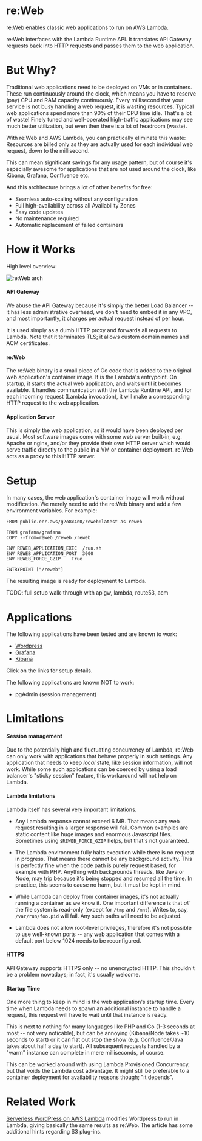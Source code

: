 # re:Web
re:Web enables classic web applications to run on AWS Lambda.

re:Web interfaces with the Lambda Runtime API. It translates API Gateway requests back into HTTP requests and passes them to the web application.

# But Why?
Traditional web applications need to be deployed on VMs or in containers. These run continuously around the clock, which means
you have to reserve (pay) CPU and RAM capacity continuously. Every millisecond that your service is not busy handling a web request, it is wasting resources.
Typical web applications spend more than 90% of their CPU time idle. That's a lot of waste!
Finely tuned and well-operated high-traffic applications may see much better utilization, but even then there is a lot of headroom (waste).

With re:Web and AWS Lambda, you can practically eliminate this waste: Resources are billed only as they are actually used for each individual web
request, down to the millisecond.

This can mean significant savings for any usage pattern, but of course it's especially awesome for applications that are not used around the
clock, like Kibana, Grafana, Confluence etc.

And this architecture brings a lot of other benefits for free:
- Seamless auto-scaling without any configuration
- Full high-availability across all Availability Zones
- Easy code updates
- No maintenance required
- Automatic replacement of failed containers

# How it Works

High level overview:

![re:Web arch](https://github.com/apparentorder/reweb/blob/main/doc/reweb-arch.png)

#### API Gateway

We abuse the API Gateway because it's simply the better Load Balancer -- it has less administrative overhead, we don't need to embed it in any
VPC, and most importantly, it charges per actual request instead of per hour.

It is used simply as a dumb HTTP proxy and forwards all requests to Lambda. Note that it terminates TLS; it allows custom domain names and ACM certificates.

#### re:Web

The re:Web binary is a small piece of Go code that is added to the original web application's container image.
It is the Lambda's entrypoint. On startup, it starts the actual web application, and waits until it becomes available.
It handles communication with the Lambda Runtime API, and for each incoming request (Lambda invocation), it will make a
corresponding HTTP request to the web application.

#### Application Server

This is simply the web application, as it would have been deployed per usual. Most software images come with some web server built-in, e.g. Apache or nginx,
and/or they provide their own HTTP server which would serve traffic directly to the public in a VM or container deployment. re:Web acts as a proxy to
this HTTP server.

# Setup

In many cases, the web application's container image will work without modification. We merely need to add the re:Web binary
and add a few environment variables. For example:

```
FROM public.ecr.aws/g2o8x4n0/reweb:latest as reweb

FROM grafana/grafana
COPY --from=reweb /reweb /reweb

ENV REWEB_APPLICATION_EXEC	/run.sh
ENV REWEB_APPLICATION_PORT	3000
ENV REWEB_FORCE_GZIP	True

ENTRYPOINT ["/reweb"]
```

The resulting image is ready for deployment to Lambda.

TODO: full setup walk-through with apigw, lambda, route53, acm

# Applications

The following applications have been tested and are known to work:
- [Wordpress](https://github.com/apparentorder/reweb/blob/main/doc/app/wordpress.md)
- [Grafana](https://github.com/apparentorder/reweb/blob/main/doc/app/grafana.md)
- [Kibana](https://github.com/apparentorder/reweb/blob/main/doc/app/kibana.md)

Click on the links for setup details.

The following applications are known NOT to work:
- pgAdmin (session management)

# Limitations

#### Session management

Due to the potentially high and fluctuating concurrency of Lambda, re:Web can only work with applications that behave properly in such settings.
Any application that needs to keep *local* state, like session information, will not work. While some such applications can be coerced by using
a load balancer's "sticky session" feature, this workaround will not help on Lambda.

#### Lambda limitations

Lambda itself has several very important limitations.

- Any Lambda response cannot exceed 6 MB. That means any web request resulting in a larger response will fail. Common examples are static content like huge
images and enormous Javascript files. Sometimes using `$REWEB_FORCE_GZIP` helps, but that's not guaranteed.

- The Lambda environment fully halts execution while there is no request in progress. That means there cannot be any background activity.
This is perfectly fine when the code path is purely request based, for example with PHP. Anything with backgrounds threads, like Java or Node, may
trip because it's being stopped and resumed all the time. In practice, this seems to cause no harm, but it must be kept in mind.

- While Lambda can deploy from container images, it's not actually running a container as we know it. One important difference is that *all* the
file system is read-only (except for `/tmp` and `/mnt`). Writes to, say, `/var/run/foo.pid` will fail. Any such paths will need to be adjusted.

- Lambda does not allow root-level privileges, therefore it's not possible to use well-known ports -- any web application that comes with a default
port below 1024 needs to be reconfigured.

#### HTTPS

API Gateway supports HTTPS only -- no unencrypted HTTP. This shouldn't be a problem nowadays; in fact, it's usually welcome.

#### Startup Time

One more thing to keep in mind is the web application's startup time. Every time when Lambda needs to spawn an additional instance to handle a
request, this request will have to wait until that instance is ready.

This is next to nothing for many languages like PHP and Go (1-3 seconds at most -- not very noticable), but can be annoying (Kibana/Node takes
~10 seconds to start) or it can flat out stop the show (e.g. Confluence/Java takes about half a day to start). All subsequent requests handled by a "warm" instance can complete in mere milliseconds, of course.

This can be worked around with using Lambda Provisioned Concurrency, but that voids the Lambda cost advantage. It might still be preferable to a
container deployment for availability reasons though; "it depends".

# Related Work

[Serverless WordPress on AWS Lambda](https://keita.blog/2019/06/27/serverless-wordpress-on-aws-lambda/) modifies Wordpress to run in Lambda,
giving basically the same results as re:Web. The article has some additional hints regarding S3 plug-ins.
